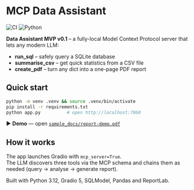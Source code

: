 # MCP Data Assistant

![CI](https://github.com/NeurArk/mcp-data-assistant/workflows/CI/badge.svg)
![Python](https://img.shields.io/badge/python-3.12%2B-blue)

**Data Assistant MVP v0.1** – a fully-local Model Context Protocol
server that lets any modern LLM:

* **run_sql** – safely query a SQLite database  
* **summarise_csv** – get quick statistics from a CSV file  
* **create_pdf** – turn any dict into a one-page PDF report  

## Quick start
```bash
python -m venv .venv && source .venv/bin/activate
pip install -r requirements.txt
python app.py          # open http://localhost:7860
```

▶ **Demo** — open [`sample_docs/report-demo.pdf`](sample_docs/report-demo.pdf)

## How it works
The app launches Gradio with `mcp_server=True`.  
The LLM discovers three tools via the MCP schema and chains them as
needed (query → analyse → generate report).

Built with Python 3.12, Gradio 5, SQLModel, Pandas and ReportLab.
